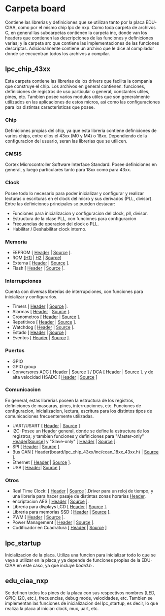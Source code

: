 # Carpeta board


Contiene las librerias y definiciones que se utilizan tanto por la placa EDU-CIAA, como por el mismo chip lpc de nxp. Como toda carpeta de archivos C, en general las subcarpetas contienen la carpeta inc, donde van los headers que contienen las descripciones de las funciones y definiciones varias; y la carpeta src que contiene las implementaciones de las funciones descriptas. Adicionalmente contiene un archivo que le dice al compilador donde se encuentran todos los archivos a compilar. 

## lpc_chip_43xx

Esta carpeta contiene las librerias de los drivers que facilita la compania que construye el chip. Los archivos en general contienen: funciones, definiciones de registros de uso particular o general, constantes utiles, pines, etc. 
Tambien posee varios modulos utiles que son generalmente utilizados en las aplicaciones de estos micros, asi como las configuraciones para los distintas caracteristicas que posee. 

### Chip

Definiciones propias del chip, ya que esta libreria contiene definiciones de varios chips, entre ellos el 43xx (M0 y M4) o 18xx. Dependiendo de la configuracion del usuario, seran las librerias que se utilicen.

### CMSIS

Cortex Microcontroller Software Interface Standard. Posee definiciones en general, y luego particulares tanto para 18xx como para 43xx.

### Clock 

Posee todo lo necesario para poder inicializar y configurar y realizar lecturas o escrituras en el clock del micro y sus derivados (PLL, divisor). Entre las definiciones principales se pueden destacar:
- Funciones para inicializacion y configuracion del clock, pll, divisor.
- Estructura de la clase PLL, con funciones para configuracion
- Frecuencias de operacion del clock o PLL.
- Habilitar / Deshabilitar clock interno.

### Memoria

- EEPROM [ [Header](board/lpc_chip_43xx/inc/eeprom_18xx_43xx.h) | [Source](board/lpc_chip_43xx/src/eeprom_18xx_43xx.c) ].
- ROM  [[H1]](board/lpc_chip_43xx/inc/iap.h) | [H2](board/lpc_chip_43xx/inc/iap_18xx_43xx.h) | [Source](board/lpc_chip_43xx/src/iap_18xx_43xx.c)]
- Externa [ [Header](board/lpc_chip_43xx/inc/emc_18xx_43xx.h) | [Source](board/lpc_chip_43xx/src/emc_18xx_43xx.c) ].
- Flash [ [Header](board/lpc_chip_43xx/inc/fmc_18xx_43xx.h) | [Source](board/lpc_chip_43xx/src/fmc_18xx_43xx.c) ].

### Interrupciones

Cuenta con diversas librerias de interrupciones, con funciones para inicializar y configurarlos.

- Timers [ [Header](board/lpc_chip_43xx/inc/timer_18xx_43xx.h) | [Source](board/lpc_chip_43xx/src/timer_18xx_43xx.c) ]. 
- Alarmas [ [Header](board/lpc_chip_43xx/inc/atimer_18xx_43xx.h) | [Source](board/lpc_chip_43xx/src/atimer_18xx_43xx.c) ]. 
- Cronometros [ [Header](board/lpc_chip_43xx/inc/atimer_18xx_43xx.h) | [Source](board/lpc_chip_43xx/src/atimer_18xx_43xx.c) ]. 
- Repetitivos [ [Header](board/lpc_chip_43xx/inc/ritimer_18xx_43xx.h) | [Source](board/lpc_chip_43xx/src/ritimer_18xx_43xx.c) ].
- Watchdog [ [Header](board/lpc_chip_43xx/inc/wwdt_18xx_43xx.h) | [Source](board/lpc_chip_43xx/src/wwdt_18xx_43xx.c) ].
- Estado [ [Header](board/sct_chip_43xx/inc/dac_18xx_43xx.h) | [Source](board/lpc_chip_43xx/src/sct_18xx_43xx.c) ]
- Eventos [ [Header](board/lpc_chip_43xx/inc/evrt_18xx_43xx.h) | [Source](board/lpc_chip_43xx/src/evrt_18xx_43xx.c) ].



### Puertos

- GPIO 
- GPIO group
 - Conversores ADC [ [Header](board/lpc_chip_43xx/inc/adc_18xx_43xx.h) | [Source](board/lpc_chip_43xx/src/adc_18xx_43xx.c) ] / DCA [ [Header](board/lpc_chip_43xx/inc/dac_18xx_43xx.h) | [Source](board/lpc_chip_43xx/src/dac_18xx_43xx.c) ]. y de alta velocidad HSADC [ [Header](board/lpc_chip_43xx/inc/hsadc_18xx_43xx.h) | [Source](board/lpc_chip_43xx/src/hsadc_18xx_43xx.c) ]

### Comunicacion

En general, estas librerias poseen la estructura de los registros, definiciones de mascaras, pines, interrupciones, etc. Funciones de configuracion, inicializacion, lectura, escritura para los distintos tipos de comunicaciones frecuentemente utilizadas.

- UART/USART [ [Header](board/lpc_chip_43xx/inc/uart_18xx_43xx.h) | [Source](board/lpc_chip_43xx/src/uart_18xx_43xx.c) ]
- I2C: Posee un [Header](board/lpc_chip_43xx/inc/i2c_common_18xx_43xx.h) general, donde se define la estructura de los registros; y tambien funciones y definiciones para "Master-only" [Header](board/lpc_chip_43xx/inc/i2cm_18xx_43xx.h)|[Source](board/lpc_chip_43xx/src/i2cm_18xx_43xx.c)] y "Slave-only" [ [Header](board/lpc_chip_43xx/inc/i2c_18xx_43xx.h) | [Source](board/lpc_chip_43xx/src/i2c_18xx_43xx.c) ]. 
- SPI [ [Header](board/lpc_chip_43xx/inc/spi_18xx_43xx.h) | [Source](board/lpc_chip_43xx/src/spi_18xx_43xx.c) ].
- Bus CAN [ Header(board/lpc_chip_43xx/inc/ccan_18xx_43xx.h) | [Source](board/lpc_chip_43xx/src/ccan_18xx_43xx.c) ].
- Ethernet [ [Header](board/lpc_chip_43xx/inc/enet_18xx_43xx.h) | [Source](board/lpc_chip_43xx/src/enet_18xx_43xx.c) ].
- USB [ [Header](board/lpc_chip_43xx/inc/usbhs_18xx_43xx.h)| [Source](board/lpc_chip_43xx/src/usbhs_18xx_43xx.c) ].

### Otros

 - Real Time Clock: [ [Header](board/lpc_chip_43xx/inc/rtc_18xx_43xx.h) | [Source](board/lpc_chip_43xx/src/rtc_18xx_43xx.c) ].Driver para un reloj de tiempo, y una libreria para hacer pasaje de distintas zonas horarias [Header](board/lpc_chip_43xx/inc/rtc_ut.h). 
 - encriptacion AES [ [Header](board/lpc_chip_43xx/inc/aes_18xx_43xx.h) | [Source](board/lpc_chip_43xx/src/aes_18xx_43xx.c) ]. 
 - Libreria para displays LCD [ [Header](board/lpc_chip_43xx/inc/lcd_18xx_43xx.h) | [Source](board/lpc_chip_43xx/src/lcd_18xx_43xx.c) ]. 
 - Libreria para memorias SSD [ [Header](board/lpc_chip_43xx/inc/sdmmc_18xx_43xx.h) | [Source](board/lpc_chip_43xx/src/sdmmc_18xx_43xx.c) ]. 
 - PWM [ [Header](board/lpc_chip_43xx/inc/mcpwm_18xx_43xx.h) | [Source](board/lpc_chip_43xx/src/mcpwm_18xx_43xx.c) ].
 - Power Management [ [Header](board/lpc_chip_43xx/inc/pmc_18xx_43xx.h) | [Source](board/lpc_chip_43xx/src/pmc_18xx_43xx.c) ].
 - Codificador en Cuadratura [ [Header](board/lpc_chip_43xx/inc/qei_18xx_43xx.h) | [Source](board/lpc_chip_43xx/src/qei_18xx_43xx.c) ]

## lpc_startup
 
 Inicializacion de la placa. Utiliza una funcion para inicializar todo lo que se vaya a utilizar en la placa,y ya depende de funciones propias de la EDU-CIAA en este caso, ya que incluye *board.h* .
 
 
## edu_ciaa_nxp
 
 Se definen todos los pines de la placa con sus respectivos nombres (LED, GPIO, I2C, etc.), frecuencias, debug mode, velocidades, etc.
 Tambien se implementan las funciones de inicializacion del lpc_startup, es decir, lo que realiza la placa al iniciar: clock, mux, uart, etc.